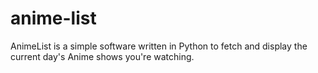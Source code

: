 # anime-list
AnimeList is a simple software written in Python to fetch and display the current day's Anime shows you're watching.
